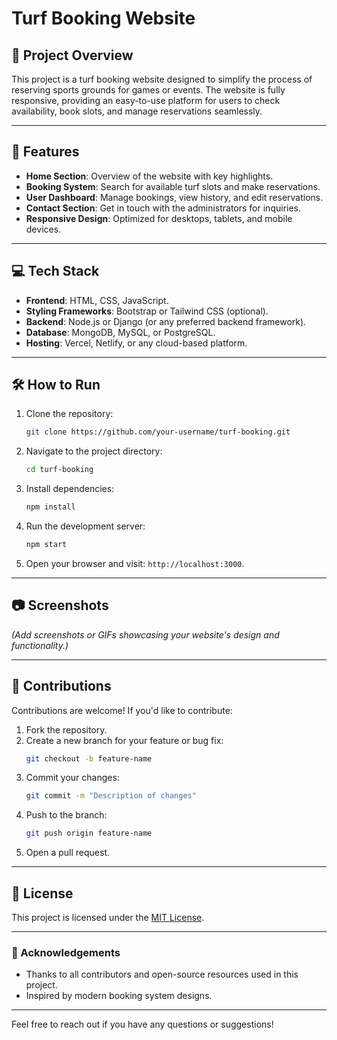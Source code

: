 # Turf Booking Website

## 🌟 Project Overview
This project is a turf booking website designed to simplify the process of reserving sports grounds for games or events. The website is fully responsive, providing an easy-to-use platform for users to check availability, book slots, and manage reservations seamlessly.

---

## 🚀 Features
- **Home Section**: Overview of the website with key highlights.
- **Booking System**: Search for available turf slots and make reservations.
- **User Dashboard**: Manage bookings, view history, and edit reservations.
- **Contact Section**: Get in touch with the administrators for inquiries.
- **Responsive Design**: Optimized for desktops, tablets, and mobile devices.

---

## 💻 Tech Stack
- **Frontend**: HTML, CSS, JavaScript.
- **Styling Frameworks**: Bootstrap or Tailwind CSS (optional).
- **Backend**: Node.js or Django (or any preferred backend framework).
- **Database**: MongoDB, MySQL, or PostgreSQL.
- **Hosting**: Vercel, Netlify, or any cloud-based platform.

---

## 🛠️ How to Run

1. Clone the repository:
   ```bash
   git clone https://github.com/your-username/turf-booking.git
   ```

2. Navigate to the project directory:
   ```bash
   cd turf-booking
   ```

3. Install dependencies:
   ```bash
   npm install
   ```

4. Run the development server:
   ```bash
   npm start
   ```

5. Open your browser and visit: `http://localhost:3000`.

---

## 📷 Screenshots
*(Add screenshots or GIFs showcasing your website's design and functionality.)*

---

## 🤝 Contributions
Contributions are welcome! If you'd like to contribute:

1. Fork the repository.
2. Create a new branch for your feature or bug fix:
   ```bash
   git checkout -b feature-name
   ```
3. Commit your changes:
   ```bash
   git commit -m "Description of changes"
   ```
4. Push to the branch:
   ```bash
   git push origin feature-name
   ```
5. Open a pull request.

---

## 📜 License
This project is licensed under the [MIT License](LICENSE).

---

### 🙌 Acknowledgements
- Thanks to all contributors and open-source resources used in this project.
- Inspired by modern booking system designs.

---

Feel free to reach out if you have any questions or suggestions!
